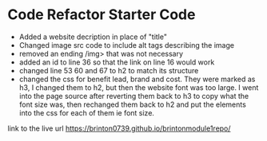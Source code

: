 # Code Refactor Starter Code
- Added a website decription in place of "title"
- Changed image src code to include alt tags describing the image
- removed an ending /img> that was not necessary
- added an id to line 36 so that the link on line 16 would work
- changed line 53 60 and 67 to h2 to match its structure
- changed the css for benefit lead, brand and cost. They were marked as h3, I changed them to h2, but then the website font was too large. I went into the page source after reverting them back to h3 to copy what the font size was, then rechanged them back to h2 and put the elements into the css for each of them ie font size.

link to the live url
https://brinton0739.github.io/brintonmodule1repo/
